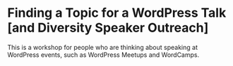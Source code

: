 # Finding a Topic for a WordPress Talk [and Diversity Speaker Outreach]
This is a workshop for people who are thinking about speaking at WordPress events, such as WordPress Meetups and WordCamps. 
